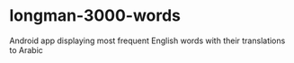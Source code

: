 # longman-3000-words
Android app displaying most frequent English words with their translations to Arabic
 
